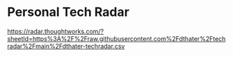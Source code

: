 # Personal Tech Radar

https://radar.thoughtworks.com/?sheetId=https%3A%2F%2Fraw.githubusercontent.com%2Fdthater%2Ftechradar%2Fmain%2Fdthater-techradar.csv
